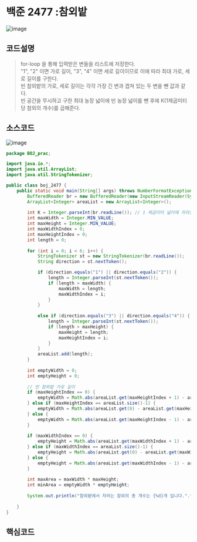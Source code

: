 # 백준 2477 :참외밭

![image](https://user-images.githubusercontent.com/96826443/190326165-2e8e5046-19e7-4f6e-b2f3-ed245d903270.png)

## 코드설명
> for-loop 을 통해 입력받은 변들을 리스트에 저장한다.  
> "1", "2" 이면 가로 길이, "3", "4" 이면 세로 길이이므로 이에 따라 최대 가로, 세로 길이를 구한다.  
> 빈 참외밭의 가로, 세로 길이는 각각 가장 긴 변과 겹쳐 있는 두 변을 뺀 값과 같다.  
> 빈 공간을 무시하고 구한 최대 농장 넓이에 빈 농장 넓이를 뺀 후에 K(1제곱미터 당 참외의 개수)를 곱해준다.

## 소스코드
![image](https://user-images.githubusercontent.com/96826443/190326198-0ac914e6-6715-437f-8c5c-017d0f6840be.png)

```java
package BOJ_prac;

import java.io.*;
import java.util.ArrayList;
import java.util.StringTokenizer;

public class boj_2477 {
	public static void main(String[] args) throws NumberFormatException, IOException {
		BufferedReader br = new BufferedReader(new InputStreamReader(System.in));		
		ArrayList<Integer> areaList = new ArrayList<Integer>();
		
		int K = Integer.parseInt(br.readLine()); // 1 제곱미터 넓이에 자라는 참외의 개수
		int maxWidth = Integer.MIN_VALUE;
		int maxHeight = Integer.MIN_VALUE;
		int maxWidthIndex = 0;
		int maxHeightIndex = 0;
		int length = 0;
		
		for (int i = 0; i < 6; i++) {
			StringTokenizer st = new StringTokenizer(br.readLine());
			String direction = st.nextToken();

			if (direction.equals("1") || direction.equals("2")) {
				length = Integer.parseInt(st.nextToken());
				if (length > maxWidth) {
					maxWidth = length;
					maxWidthIndex = i;
				}
			}
			
			else if (direction.equals("3") || direction.equals("4")) {
				length = Integer.parseInt(st.nextToken());
				if (length > maxHeight) {
					maxHeight = length;
					maxHeightIndex = i;
				}
			}
			areaList.add(length);
		}
		
		int emptyWidth = 0;
		int emptyHeight = 0;
		
		// 빈 참외밭 가로 길이
		if (maxHeightIndex == 0) {
			emptyWidth = Math.abs(areaList.get(maxHeightIndex + 1) - areaList.get(areaList.size() - 1));
		} else if (maxHeightIndex == areaList.size()-1) {
			emptyWidth = Math.abs(areaList.get(0) - areaList.get(maxHeightIndex-1));
		} else {
			emptyWidth = Math.abs(areaList.get(maxHeightIndex - 1) - areaList.get(maxHeightIndex + 1));
		}
		
		if (maxWidthIndex == 0) {
			emptyHeight = Math.abs(areaList.get(maxWidthIndex + 1) - areaList.get(areaList.size() - 1));
		} else if (maxWidthIndex == areaList.size()-1) {
			emptyHeight = Math.abs(areaList.get(0) - areaList.get(maxWidthIndex-1));
		} else {
			emptyHeight = Math.abs(areaList.get(maxWidthIndex - 1) - areaList.get(maxWidthIndex + 1));
		}
		
		int maxArea = maxWidth * maxHeight;
		int minArea = emptyWidth * emptyHeight;
		
		System.out.println("참외밭에서 자라는 참외의 총 개수는 {%d}개 입니다.".formatted((maxArea - minArea) * K));
		
	}
}

```

## 핵심코드
